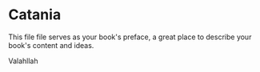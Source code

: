 # Catania

This file file serves as your book's preface, a great place to describe your book's content and ideas.

Valahllah

